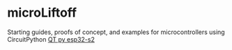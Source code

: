 # microLiftoff
Starting guides, proofs of concept, and examples for microcontrollers using CircuitPython
[QT py esp32-s2](https://github.com/mynah22/microLiftoff/tree/main/qtpy-esp32s2/setup.md)